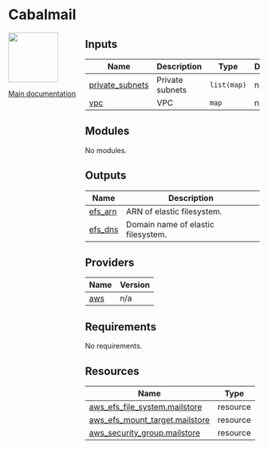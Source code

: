 <!-- BEGIN_TF_DOCS -->
# Cabalmail
<div style="width: 10em; float:left; height: 100%; padding-right: 1em;"><img src="../../docs/logo.png" width="100" />
<p><a href="../../README.md">Main documentation</a></p>
</div><div style="padding-left: 11em;">



## Inputs

| Name | Description | Type | Default | Required |
|------|-------------|------|---------|:--------:|
| <a name="input_private_subnets"></a> [private\_subnets](#input\_private\_subnets) | Private subnets | `list(map)` | n/a | yes |
| <a name="input_vpc"></a> [vpc](#input\_vpc) | VPC | `map` | n/a | yes |
## Modules

No modules.
## Outputs

| Name | Description |
|------|-------------|
| <a name="output_efs_arn"></a> [efs\_arn](#output\_efs\_arn) | ARN of elastic filesystem. |
| <a name="output_efs_dns"></a> [efs\_dns](#output\_efs\_dns) | Domain name of elastic filesystem. |
## Providers

| Name | Version |
|------|---------|
| <a name="provider_aws"></a> [aws](#provider\_aws) | n/a |
## Requirements

No requirements.
## Resources

| Name | Type |
|------|------|
| [aws_efs_file_system.mailstore](https://registry.terraform.io/providers/hashicorp/aws/latest/docs/resources/efs_file_system) | resource |
| [aws_efs_mount_target.mailstore](https://registry.terraform.io/providers/hashicorp/aws/latest/docs/resources/efs_mount_target) | resource |
| [aws_security_group.mailstore](https://registry.terraform.io/providers/hashicorp/aws/latest/docs/resources/security_group) | resource |

</div>
<!-- END_TF_DOCS -->
